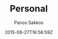 ---
title: "Personal"
github: https://github.com/le4ker/personal-jekyll-theme
demo: https://le4ker.github.io/personal-jekyll-theme/
author: Panos Sakkos
ssg:
  - Jekyll
cms:
  - No Cms
date: 2015-06-27T16:56:59Z
github_branch: master
description: " :bowtie: { Personal } Jekyll theme"
stale: true
---